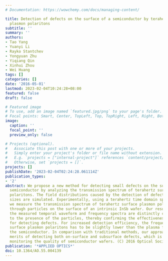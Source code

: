 ```yaml
---
# Documentation: https://wowchemy.com/docs/managing-content/

title: Detection of defects on the surface of a semiconductor by terahertz surface
  plasmon polaritons
subtitle: ''
summary: ''
authors:
- Tao Yang
- Yuanyi Li
- Rayko Stantchev
- Yongyuan Zhu
- Yiqiang Qin
- Xinhui Zhou
- Wei Huang
tags: []
categories: []
date: '2016-05-01'
lastmod: 2023-02-04T10:24:28+08:00
featured: false
draft: false

# Featured image
# To use, add an image named `featured.jpg/png` to your page's folder.
# Focal points: Smart, Center, TopLeft, Top, TopRight, Left, Right, BottomLeft, Bottom, BottomRight.
image:
  caption: ''
  focal_point: ''
  preview_only: false

# Projects (optional).
#   Associate this post with one or more of your projects.
#   Simply enter your project's folder or file name without extension.
#   E.g. `projects = ["internal-project"]` references `content/project/deep-learning/index.md`.
#   Otherwise, set `projects = []`.
projects: []
publishDate: '2023-02-04T02:24:28.061114Z'
publication_types:
- '2'
abstract: We propose a new method for detecting small defects on the surface of a
  semiconductor by analyzing the transmission spectrum of terahertz surface plasmon
  polaritons. The field distributions caused by the detection of defects of different
  sizes are simulated. Experimentally, using a terahertz time domain spectrometer,
  we measure the transmission spectrum of terahertz surface plasmon polaritons passing
  through particles on the surface of an intrinsic InSb wafer. Our results show that
  the measured temporal waveform and frequency spectra are distinctly changed due
  to the presence of the particles, thereby confirming the effectiveness of this method
  for detecting defects. For increased detection efficiency, the frequency of the
  surface plasmon polaritons has to be slightly lower than the plasma frequency of
  the semiconductor. In comparison with traditional methods, our approach offers the
  merits of detecting both on-surface and subsurface defects, which is critical in
  monitoring the quality of semiconductor wafers. (C) 2016 Optical Society of America
publication: '*APPLIED OPTICS*'
doi: 10.1364/AO.55.004139
---
```

